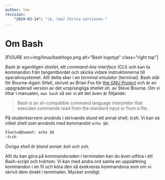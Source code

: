 ```yaml
---
author: lew
revision:
    "2019-03-14": "(A, lew) Första versionen."
...
```

Om Bash
=======================

[FIGURE src=img/linux/bashlogo.png alt="Bash logotyp" class="right top"]

Bash är egentligen *shellet*, ett *command-line interface* (CLI) och kan ta kommandon från tangentbordet och skicka vidare instruktionerna till operativsystemet. Allt detta sker i en *terminal emulator* (terminal). Bash står för Bourne-Again SHell, skrivet av Brian Fox för [the GNU Project](https://www.gnu.org/gnu/thegnuproject.html) och är en uppgraderad version av det ursprungliga shellet *sh*, av Steve Bourne. Om vi tittar i manualen, `man bash` så ser vi att det även är följande:

> Bash is an sh-compatible command language interpreter that executes commands read from the standard
       input or from a file.



På studentservern används i skrivande stund ett annat shell, *tcsh*. Vi kan se vilket shell som används med kommandot `echo $0`:

```bash
klwstud@sweet: echo $0
-tcsh
```

*Övriga shell är bland annat: ksh och zsh.*

Allt du kan göra på kommandoraden i terminalen kan du även utföra i ett Bash-script och tvärtom. Vi kan med andra ord samla en uppsättning kommandon i en fil och köra den så exekveras kommandona som om vi skrivit dem direkt i terminalen. Mycket smidigt.
